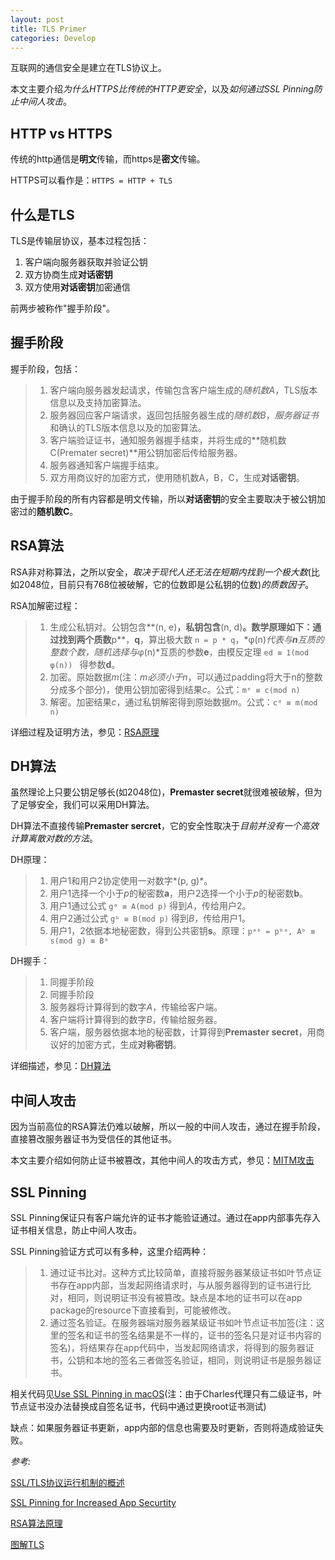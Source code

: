 ```yaml
---
layout: post
title: TLS Primer
categories: Develop
---
```

互联网的通信安全是建立在TLS协议上。

本文主要介绍*为什么HTTPS比传统的HTTP更安全*，以及*如何通过SSL Pinning防止中间人攻击*。



## HTTP vs HTTPS

传统的http通信是**明文**传输，而https是**密文**传输。

HTTPS可以看作是：`HTTPS = HTTP + TLS`



## 什么是TLS

TLS是传输层协议，基本过程包括：

1. 客户端向服务器获取并验证公钥
2. 双方协商生成**对话密钥**
3. 双方使用**对话密钥**加密通信



前两步被称作"握手阶段"。



## 握手阶段

握手阶段，包括：

>1. 客户端向服务器发起请求，传输包含客户端生成的*随机数A*，TLS版本信息以及支持加密算法。
>2. 服务器回应客户端请求，返回包括服务器生成的*随机数B*，*服务器证书*和确认的TLS版本信息以及的加密算法。
>3. 客户端验证证书，通知服务器握手结束，并将生成的**随机数C(Premater secret)**用公钥加密后传给服务器。
>4. 服务器通知客户端握手结束。
>5. 双方用商议好的加密方式，使用随机数A，B，C，生成**对话密钥**。

由于握手阶段的所有内容都是明文传输，所以**对话密钥**的安全主要取决于被公钥加密过的**随机数C**。



## RSA算法

RSA非对称算法，之所以安全，*取决于现代人还无法在短期内找到一个极大数*(比如2048位，目前只有768位被破解，它的位数即是公私钥的位数)*的质数因子*。

RSA加解密过程：

>1. 生成公私钥对。公钥包含**(n, e)**，私钥包含**(n, d)**。数学原理如下：通过找到两个质数**p**，**q**，算出极大数 `n = p * q`，*φ(n)*代表与**n**互质的整数个数，随机选择与*φ(n)*互质的参数**e**，由模反定理 `ed ≡ 1(mod φ(n)) ` 得参数**d**。
>2. 加密。原始数据*m*(注：*m必须小于n*，可以通过padding将大于n的整数分成多个部分)，使用公钥加密得到结果*c*。公式：`mᵉ ≡ c(mod n)`
>3. 解密。加密结果*c*，通过私钥解密得到原始数据*m*。公式：`cᵈ ≡ m(mod n)`

详细过程及证明方法，参见：[RSA原理][]



## DH算法

虽然理论上只要公钥足够长(如2048位)，**Premaster secret**就很难被破解，但为了足够安全，我们可以采用DH算法。

DH算法不直接传输**Premaster sercret**，它的安全性取决于*目前并没有一个高效计算离散对数的方法*。

DH原理：

> 1. 用户1和用户2协定使用一对数字*(p, g)*。
> 2. 用户1选择一个小于*p*的秘密数**a**，用户2选择一个小于*p*的秘密数**b**。
> 3. 用户1通过公式 `gᵃ ≡ A(mod p)` 得到*A*，传给用户2。
> 4. 用户2通过公式 `gᵇ ≡ B(mod p)` 得到*B*，传给用户1。
> 5. 用户1，2依据本地秘密数，得到公共密钥**s**。原理：`pᵃᵇ = pᵇᵃ, Aᵇ ≡ s(mod g) ≡ Bᵃ`

DH握手：

> 1. 同握手阶段
> 2. 同握手阶段
> 3. 服务器将计算得到的数字*A*，传输给客户端。
> 4. 客户端将计算得到的数字*B*，传输给服务器。
> 5. 客户端，服务器依据本地的秘密数，计算得到**Premaster secret**，用商议好的加密方式，生成**对称密钥**。

详细描述，参见：[DH算法][]



## 中间人攻击

因为当前高位的RSA算法仍难以破解，所以一般的中间人攻击，通过在握手阶段，直接篡改服务器证书为受信任的其他证书。

本文主要介绍如何防止证书被篡改，其他中间人的攻击方式，参见：[MITM攻击][]



## SSL Pinning

SSL Pinning保证只有客户端允许的证书才能验证通过。通过在app内部事先存入证书相关信息，防止中间人攻击。

SSL Pinning验证方式可以有多种，这里介绍两种：

> 1. 通过证书比对。这种方式比较简单，直接将服务器某级证书如叶节点证书存在app内部，当发起网络请求时，与从服务器得到的证书进行比对，相同，则说明证书没有被篡改。缺点是本地的证书可以在app package的resource下直接看到，可能被修改。
> 2. 通过签名验证。在服务器端对服务器某级证书如叶节点证书加签(注：这里的签名和证书的签名结果是不一样的，证书的签名只是对证书内容的签名)，将结果存在app代码中，当发起网络请求，将得到的服务器证书，公钥和本地的签名三者做签名验证，相同，则说明证书是服务器证书。

相关代码见[Use SSL Pinning in macOS][](注：由于Charles代理只有二级证书，叶节点证书没办法替换成自签名证书，代码中通过更换root证书测试)

缺点：如果服务器证书更新，app内部的信息也需要及时更新，否则将造成验证失败。



*参考:*

[SSL/TLS协议运行机制的概述](http://www.ruanyifeng.com/blog/2014/02/ssl_tls.html)

[SSL Pinning for Increased App Securtity](https://possiblemobile.com/2013/03/ssl-pinning-for-increased-app-security/)

[RSA算法原理](http://www.ruanyifeng.com/blog/2013/06/rsa_algorithm_part_one.html)

[图解TLS](http://www.ruanyifeng.com/blog/2014/09/illustration-ssl.html)

[MITM攻击]: http://www.jianshu.com/p/a825de42ccbc
[Use SSL Pinning in macOS]: https://github.com/346285234/CQSSLPinning
[RSA原理]: http://www.ruanyifeng.com/blog/2013/06/rsa_algorithm_part_one.html
[DH算法]: https://zh.wikipedia.org/wiki/迪菲-赫爾曼密鑰交換